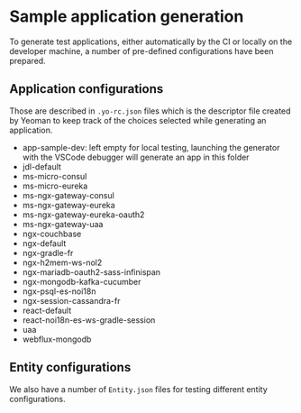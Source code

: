 # Sample application generation

To generate test applications, either automatically by the CI or locally on the developer machine, a number of pre-defined configurations have been prepared.

## Application configurations

Those are described in `.yo-rc.json` files which is the descriptor file created by Yeoman to keep track of the choices selected while generating an application.

-   app-sample-dev: left empty for local testing, launching the generator with the VSCode debugger will generate an app in this folder
-   jdl-default
-   ms-micro-consul
-   ms-micro-eureka
-   ms-ngx-gateway-consul
-   ms-ngx-gateway-eureka
-   ms-ngx-gateway-eureka-oauth2
-   ms-ngx-gateway-uaa
-   ngx-couchbase
-   ngx-default
-   ngx-gradle-fr
-   ngx-h2mem-ws-nol2
-   ngx-mariadb-oauth2-sass-infinispan
-   ngx-mongodb-kafka-cucumber
-   ngx-psql-es-noi18n
-   ngx-session-cassandra-fr
-   react-default
-   react-noi18n-es-ws-gradle-session
-   uaa
-   webflux-mongodb

## Entity configurations

We also have a number of `Entity.json` files for testing different entity configurations.
